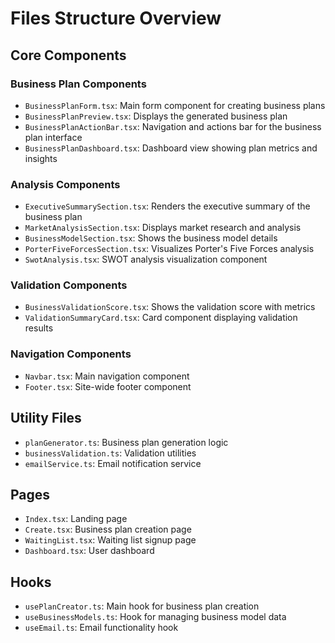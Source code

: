
# Files Structure Overview

## Core Components

### Business Plan Components
- `BusinessPlanForm.tsx`: Main form component for creating business plans
- `BusinessPlanPreview.tsx`: Displays the generated business plan
- `BusinessPlanActionBar.tsx`: Navigation and actions bar for the business plan interface
- `BusinessPlanDashboard.tsx`: Dashboard view showing plan metrics and insights

### Analysis Components
- `ExecutiveSummarySection.tsx`: Renders the executive summary of the business plan
- `MarketAnalysisSection.tsx`: Displays market research and analysis
- `BusinessModelSection.tsx`: Shows the business model details
- `PorterFiveForcesSection.tsx`: Visualizes Porter's Five Forces analysis
- `SwotAnalysis.tsx`: SWOT analysis visualization component

### Validation Components
- `BusinessValidationScore.tsx`: Shows the validation score with metrics
- `ValidationSummaryCard.tsx`: Card component displaying validation results

### Navigation Components
- `Navbar.tsx`: Main navigation component
- `Footer.tsx`: Site-wide footer component

## Utility Files
- `planGenerator.ts`: Business plan generation logic
- `businessValidation.ts`: Validation utilities
- `emailService.ts`: Email notification service

## Pages
- `Index.tsx`: Landing page
- `Create.tsx`: Business plan creation page
- `WaitingList.tsx`: Waiting list signup page
- `Dashboard.tsx`: User dashboard

## Hooks
- `usePlanCreator.ts`: Main hook for business plan creation
- `useBusinessModels.ts`: Hook for managing business model data
- `useEmail.ts`: Email functionality hook


